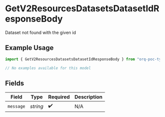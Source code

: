 # GetV2ResourcesDatasetsDatasetIdResponseBody

Dataset not found with the given id

## Example Usage

```typescript
import { GetV2ResourcesDatasetsDatasetIdResponseBody } from "orq-poc-typescript/models/errors";

// No examples available for this model
```

## Fields

| Field              | Type               | Required           | Description        |
| ------------------ | ------------------ | ------------------ | ------------------ |
| `message`          | *string*           | :heavy_check_mark: | N/A                |